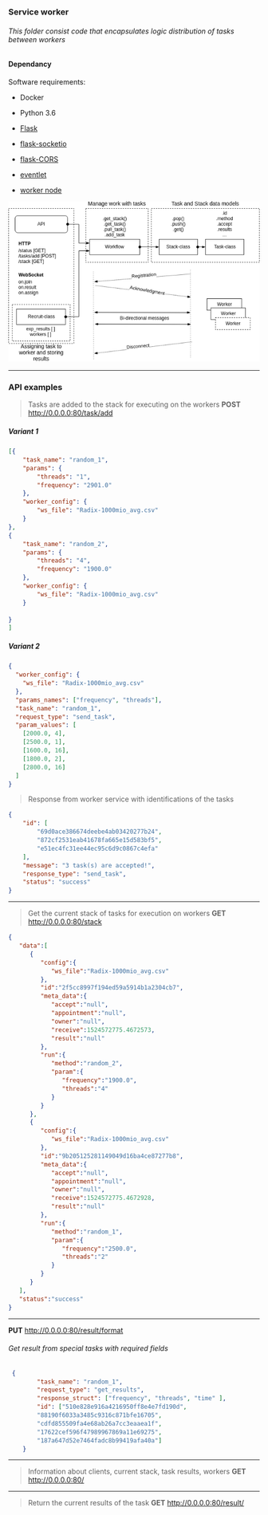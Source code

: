 ### Service worker

###### This folder consist code that encapsulates logic distribution of tasks between workers

#### Dependancy
Software requirements:
- Docker
- Python 3.6
- [Flask](http://flask.pocoo.org/docs/0.12/ "Flask")
- [flask-socketio](http://flask-socketio.readthedocs.io/en/latest/ "flask-socketio")
- [flask-CORS](https://flask-cors.readthedocs.io/en/latest/ "Flask-CORS")
- [eventlet](http://eventlet.net/doc/index.html/ "eventlet")

- [worker node](Valavanca/benchmark/tree/master/worker/README.md)

![service <==> worker](./service.png "dependencies between the workers and the service")
___
### API examples
> Tasks are added to the stack for executing on the workers
**POST**  http://0.0.0.0:80/task/add
##### Variant 1 
```json
[{
    "task_name": "random_1",
    "params": {
        "threads": "1",
        "frequency": "2901.0"
    },
    "worker_config": {
        "ws_file": "Radix-1000mio_avg.csv"
    }
},
{
    "task_name": "random_2",
    "params": {
        "threads": "4",
        "frequency": "1900.0"
    },
    "worker_config": {
        "ws_file": "Radix-1000mio_avg.csv"
    }

}
]
```
##### Variant 2 
```json
{
  "worker_config": {
    "ws_file": "Radix-1000mio_avg.csv"
  },
  "params_names": ["frequency", "threads"],
  "task_name": "random_1",
  "request_type": "send_task",
  "param_values": [
    [2000.0, 4],
    [2500.0, 1],
    [1600.0, 16],
    [1800.0, 2],
    [2800.0, 16]
  ]
}
```
> Response from worker service with identifications of the tasks
```json
{
    "id": [
        "69d0ace386674deebe4ab03420277b24",
        "872cf2531eab41678fa665e15d583bf5",
        "e51ec4fc31ee44ec95c6d9c0867c4efa"
    ],
    "message": "3 task(s) are accepted!",
    "response_type": "send_task",
    "status": "success"
}
```
___

> Get the current stack of tasks for execution on workers
**GET**  http://0.0.0.0:80/stack
```json 
{
   "data":[
      {
         "config":{
            "ws_file":"Radix-1000mio_avg.csv"
         },
         "id":"2f5cc8997f194ed59a5914b1a2304cb7",
         "meta_data":{
            "accept":"null",
            "appointment":"null",
            "owner":"null",
            "receive":1524572775.4672573,
            "result":"null"
         },
         "run":{
            "method":"random_2",
            "param":{
               "frequency":"1900.0",
               "threads":"4"
            }
         }
      },
      {
         "config":{
            "ws_file":"Radix-1000mio_avg.csv"
         },
         "id":"9b205125281149049d16ba4ce87277b8",
         "meta_data":{
            "accept":"null",
            "appointment":"null",
            "owner":"null",
            "receive":1524572775.4672928,
            "result":"null"
         },
         "run":{
            "method":"random_1",
            "param":{
               "frequency":"2500.0",
               "threads":"2"
            }
         }
      }
   ],
   "status":"success"
}
```
____
**PUT** http://0.0.0.0:80/result/format
###### Get result from special tasks with required fields
```json
 {
        "task_name": "random_1",
        "request_type": "get_results",
        "response_struct": ["frequency", "threads", "time" ],
        "id": ["510e828e916a4216950ff8e4e7fd190d",
        "88190f6033a3485c9316c871bfe16705",
        "cdfd855509fa4e68ab26a7cc3eaaea1f",
        "17622cef596f47989967869a11e69275",
        "187a647d52e7464fadc8b99419afa40a"]
    }
```
____
> Information about clients, current stack, task results, workers
**GET**  http://0.0.0.0:80/
___
> Return the current results of the task
**GET**  http://0.0.0.0:80/result/<id>



